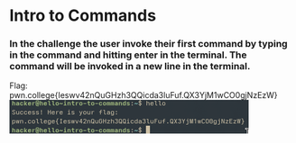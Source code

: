 # Intro to Commands
### In the challenge the user invoke their first command by typing in the command and hitting enter in the terminal. The command will be invoked in a new line in the terminal.
Flag: pwn.college{Ieswv42nQuGHzh3QQicda3luFuf.QX3YjM1wCO0gjNzEzW}
![screenshot](hello.png)

